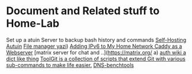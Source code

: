 # Document and Related stuff to Home-Lab
Set up a atuin Server to backup bash history and commands 
[Self-Hosting Autuin](https://docs.atuin.sh/self-hosting/server-setup/)
[File manager yazi](https://yazi-rs.github.io/))
[Adding IPv6 to My Home Network ](https://code.jeremyevans.net/2024-11-03-adding-ipv6-to-my-home-network.html)
[Caddy as a Webserver](https://alexwlchan.net/2024/netlify-to-caddy/)
[matrix server for chat and ..](https://matrix.org/ a)
[auth wiki a dict like thing](https://auth.wiki/)
[ToolGit is a collection of scripts that extend Git with various sub-commands to make life easier.](https://github.com/ahmetsait/toolgit)
[DNS-benchtools](https://dnsspeedtest.online/)

